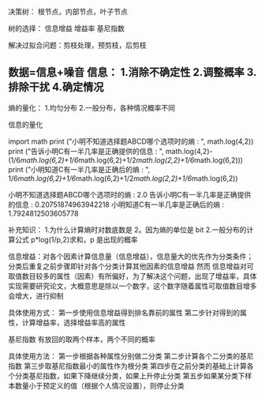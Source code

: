 决策树：
根节点，内部节点，叶子节点

树的选择：
信息增益
增益率
基尼指数

解决过拟合问题：剪枝处理，预剪枝，后剪枝

数据=信息+噪音
信息：
1.消除不确定性
2.调整概率
3.排除干扰
4.确定情况
----------------------------------
熵的量化：
1.均匀分布
2.一般分布，各种情况概率不同

信息的量化

import math
print ("小明不知道选择题ABCD哪个选项时的熵 : ", math.log(4,2))
print ("告诉小明C有一半几率是正确提供的信息 : ", math.log(4,2)-(1/6*math.log(6,2)+1/6*math.log(6,2)+1/2*math.log(2,2)+1/6*math.log(6,2)))
print ("小明知道C有一半几率是正确后的熵 : ", 1/6*math.log(6,2)+1/6*math.log(6,2)+1/2*math.log(2,2)+1/6*math.log(6,2))

小明不知道选择题ABCD哪个选项时的熵 :  2.0
告诉小明C有一半几率是正确提供的信息 :  0.20751874963942218
小明知道C有一半几率是正确后的熵 :  1.7924812503605778

补充知识：
1.为什么计算熵时对数底数是 2。因为熵的单位是 bit
2.一般分布的计算公式  p*log(1/p,2)求和，p 是出现的概率

信息增益：对各个因素计算信息量（信息增益），信息量大的优先作为分类条件；分类后重复之前步骤即针对各个分类计算其他因素的信息增益
然而 信息增益对可取值数目较多的属性（因素）有所偏好，为了解决这个问题，出现了增益率，具体实现需要研究论文，大概意思是除以一个数字，这个数字随着属性可取值数目增多会增大，进行抑制

具体使用方式：
第一步使用信息增益得到排名靠前的属性
第二步针对得到的属性，计算增益率，选择增益率高的属性

基尼指数
有放回的取两个样本，两个不同的概率

具体使用方法：
第一步根据各种属性分别做二分类
第二步计算各个二分类的基尼指数
第三步取基尼指数最小的属性作为根分类
第四步在之前分类的基础上计算各个分类基尼指数，如果下降继续分类，如果上升停止分类
第五步如果某分类下样本数量小于预定义的值（根据个人情况设置），则停止分类



